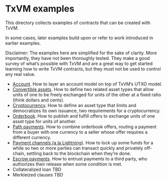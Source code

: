 # TxVM examples

This directory collects examples of contracts that can be created with TxVM.

In some cases,
later examples build upon or refer to work introduced in earlier examples.

Disclaimer:
The examples here are simplified for the sake of clarity.
More importantly,
they have not been thoroughly tested.
They make a good survey of what’s possible with TxVM and are a great way to get started learning how to write TxVM contracts,
but they must not be used to control any real value.

* [Account](account.md).
  How to layer an account model on top of TxVM’s UTXO model.
* [Convertible assets](convertible.md).
  How to define two related asset types that allow units of one to be freely exchanged for units of the other at a fixed ratio
  (think dollars and cents).
* [Cryptocurrency](cryptocurrency.md).
  How to define an asset type that limits and democratizes its own issuance,
  two requirements for a cryptocurrency.
* [Orderbook](orderbook.md).
  How to publish and fulfill offers to exchange units of one asset type for units of another.
* [Path payments](path.md).
  How to combine orderbook offers,
  routing a payment from a buyer with one currency to a seller whose offer requires a different currency.
* [Payment channels
  (a la Lightning)](channel.md).
  How to lock up some funds for a while so two or more parties can transact quickly and privately off-chain,
  settling back to the blockchain when they’re done.
* [Escrow payments](escrow.md).
  How to entrust payments to a third party,
  who authorizes their release when some condition is met.
* Collateralized loan TBD
* Merkleized clauses TBD
